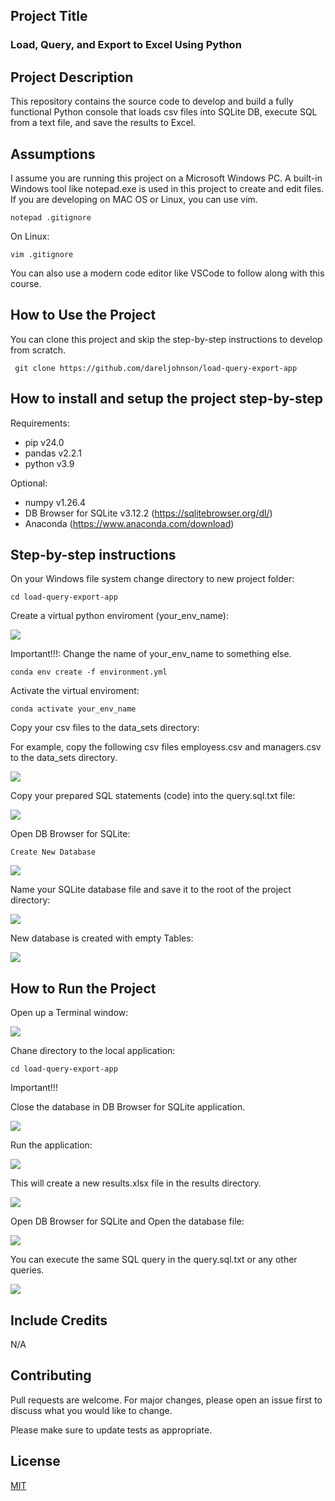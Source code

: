 ## Project Title

### Load, Query, and Export to Excel Using Python

## Project Description

This repository contains the source code to develop and build a fully functional Python console that loads csv files into SQLite DB, execute SQL from a text file, and save the results to Excel.

## Assumptions

I assume you are running this project on a Microsoft Windows PC. A built-in Windows tool like notepad.exe is used in this project to create and edit files. If you are developing on MAC OS or Linux, you can use vim.

```
notepad .gitignore
```

On Linux:

```
vim .gitignore
```


You can also use a modern code editor like VSCode to follow along with this course.


## How to Use the Project

You can clone this project and skip the step-by-step instructions to develop from scratch.

```
 git clone https://github.com/dareljohnson/load-query-export-app
```



## How to install and setup the project step-by-step

Requirements:

- pip v24.0
- pandas v2.2.1
- python v3.9


Optional:

- numpy v1.26.4
- DB Browser for SQLite v3.12.2 (https://sqlitebrowser.org/dl/)
- Anaconda (https://www.anaconda.com/download)


## Step-by-step instructions

On your Windows file system change directory to new project folder:

```
cd load-query-export-app
```

Create a virtual python enviroment (your_env_name):

![](docs/Environment.PNG)


Important!!!: Change the name of your_env_name to something else.


```
conda env create -f environment.yml
```

Activate the virtual enviroment:

```
conda activate your_env_name
```


Copy your csv files to the data_sets directory:

For example, copy the following csv files employess.csv and managers.csv to the data_sets directory.

![](docs/Data_Files.PNG)

Copy your prepared SQL statements (code) into the query.sql.txt file:

![](docs/Prepared_SQL.PNG)

Open DB Browser for SQLite:

```
Create New Database
```

![](docs/DB_Browser_1.PNG)

Name your SQLite database file and save it to the root of the project directory:

![](docs/DB_Browser_2.PNG)

New database is created with empty Tables:

![](docs/DB_Browser_3.PNG)


## How to Run the Project

Open up a Terminal window:

![](docs/Terminal_1.PNG)


Chane directory to the local application:

```
cd load-query-export-app
```

Important!!!

Close the database in DB Browser for SQLite application.

![](docs/DB_Browser_4.PNG)

Run the application:

![](docs/Terminal_2.PNG)

This will create a new results.xlsx file in the results directory.

![](docs/Result_File.PNG)

Open DB Browser for SQLite and Open the database file:

![](docs/DB_Browser_5.PNG)

You can execute the same SQL query in the query.sql.txt or any other queries.

![](docs/DB_Browser_6.PNG)


## Include Credits

N/A

## Contributing

Pull requests are welcome. For major changes, please open an issue first
to discuss what you would like to change.

Please make sure to update tests as appropriate.

## License
[MIT](https://choosealicense.com/licenses/mit/)

